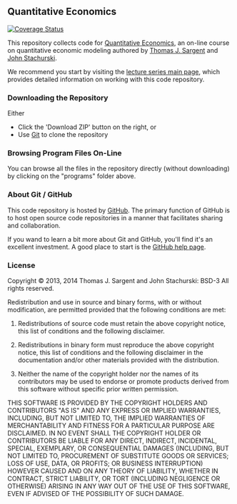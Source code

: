 
## Quantitative Economics

[![Coverage Status](https://coveralls.io/repos/spencerlyon2/quant-econ/badge.png)](https://coveralls.io/r/spencerlyon2/quant-econ)

This repository collects code for [Quantitative Economics](http://quant-econ.net),  an on-line course on quantitative economic modeling authored by [Thomas J. Sargent](https://files.nyu.edu/ts43/public/) and [John Stachurski](http://johnstachurski.net).

We recommend you start by visiting the [lecture series main page](http://quant-econ.net), which provides detailed information on working with this code repository.


### Downloading the Repository

Either

* Click the 'Download ZIP' button on the right, or
* Use [Git](https://help.github.com) to clone the repository

### Browsing Program Files On-Line

You can browse all the files in the repository directly (without downloading) by clicking on the "programs" folder above.


### About Git / GitHub

This code repository is hosted by [GitHub](http://github.com).  The primary function of GitHub is to host open source code repositories in a manner that facilitates sharing and collaboration.

If you wand to learn a bit more about Git and GitHub, you'll find it's an excellent investment. A good place to start is the [GitHub help page](https://help.github.com/).

### License

Copyright © 2013, 2014 Thomas J. Sargent and John Stachurski: BSD-3
All rights reserved.

Redistribution and use in source and binary forms, with or without
modification, are permitted provided that the following conditions are met:

1. Redistributions of source code must retain the above copyright notice, this
   list of conditions and the following disclaimer.

2. Redistributions in binary form must reproduce the above copyright
  notice, this list of conditions and the following disclaimer in the
  documentation and/or other materials provided with the distribution.

3. Neither the name of the copyright holder nor the names of its
 contributors may be used to endorse or promote products derived from
 this software without specific prior written permission.

 THIS SOFTWARE IS PROVIDED BY THE COPYRIGHT HOLDERS AND CONTRIBUTORS
 "AS IS" AND ANY EXPRESS OR IMPLIED WARRANTIES, INCLUDING, BUT NOT
 LIMITED TO, THE IMPLIED WARRANTIES OF MERCHANTABILITY AND FITNESS FOR
 A PARTICULAR PURPOSE ARE DISCLAIMED. IN NO EVENT SHALL THE COPYRIGHT
 HOLDER OR CONTRIBUTORS BE LIABLE FOR ANY DIRECT, INDIRECT,
 INCIDENTAL, SPECIAL, EXEMPLARY, OR CONSEQUENTIAL DAMAGES (INCLUDING,
 BUT NOT LIMITED TO, PROCUREMENT OF SUBSTITUTE GOODS OR SERVICES; LOSS
 OF USE, DATA, OR PROFITS; OR BUSINESS INTERRUPTION) HOWEVER CAUSED
 AND ON ANY THEORY OF LIABILITY, WHETHER IN CONTRACT, STRICT
 LIABILITY, OR TORT (INCLUDING NEGLIGENCE OR OTHERWISE) ARISING IN ANY
 WAY OUT OF THE USE OF THIS SOFTWARE, EVEN IF ADVISED OF THE
 POSSIBILITY OF SUCH DAMAGE.
